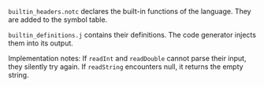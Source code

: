 `builtin_headers.notc` declares the built-in functions of the language. They are added to the symbol table.

`builtin_definitions.j` contains their definitions. The code generator injects them into its output.

Implementation notes: If `readInt` and `readDouble` cannot parse their input, they silently try again. If `readString` encounters null, it returns the empty string.